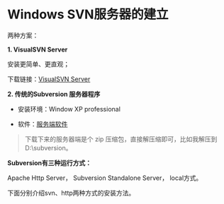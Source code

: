 # Windows SVN服务器的建立

两种方案：

**1. VisualSVN Server**		

安装更简单、更直观；	
	
下载链接：[VisualSVN Server](http://www.visualsvn.com/server/download/)


**2. 传统的Subversion 服务器程序**

- 安装环境：Window XP professional     

- 软件：[服务端软件](http://subversion.tigris.org/) 
 
> 下载下来的服务器端是个 zip 压缩包，直接解压缩即可，比如我解压到 D:\subversion。 

**Subversion有三种运行方式：**
		
Apache Http Server，
Subversion Standalone Server，
local方式。 

下面分别介绍svn、http两种方式的安装方法。